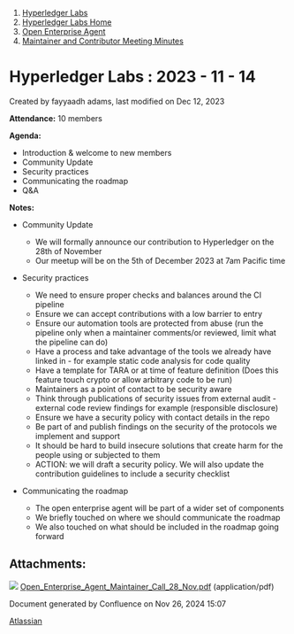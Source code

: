 1. [Hyperledger Labs](index.html)
2. [Hyperledger Labs Home](Hyperledger-Labs-Home_20283400.html)
3. [Open Enterprise Agent](Open-Enterprise-Agent_20290912.html)
4. [Maintainer and Contributor Meeting Minutes](Maintainer-and-Contributor-Meeting-Minutes_20283447.html)

# Hyperledger Labs : 2023 - 11 - 14

Created by fayyaadh adams, last modified on Dec 12, 2023

**Attendance:** 10 members

**Agenda:**

- Introduction &amp; welcome to new members
- Community Update
- Security practices
- Communicating the roadmap
- Q&amp;A

**Notes:**

- Community Update
  
  - We will formally announce our contribution to Hyperledger on the 28th of November
  - Our meetup will be on the 5th of December 2023 at 7am Pacific time
- Security practices
  
  - We need to ensure proper checks and balances around the CI pipeline
  - Ensure we can accept contributions with a low barrier to entry
  - Ensure our automation tools are protected from abuse (run the pipeline only when a maintainer comments/or reviewed, limit what the pipeline can do)
  - Have a process and take advantage of the tools we already have linked in - for example static code analysis for code quality
  - Have a template for TARA or at time of feature definition (Does this feature touch crypto or allow arbitrary code to be run)
  - Maintainers as a point of contact to be security aware
  - Think through publications of security issues from external audit - external code review findings for example (responsible disclosure)
  - Ensure we have a security policy with contact details in the repo
  - Be part of and publish findings on the security of the protocols we implement and support
  - It should be hard to build insecure solutions that create harm for the people using or subjected to them
  - ACTION: we will draft a security policy. We will also update the contribution guidelines to include a security checklist
- Communicating the roadmap
  
  - The open enterprise agent will be part of a wider set of components
  - We briefly touched on where we should communicate the roadmap
  - We also touched on what should be included in the roadmap going forward

## Attachments:

![](images/icons/bullet_blue.gif) [Open\_Enterprise\_Agent\_Maintainer\_Call\_28\_Nov.pdf](attachments/20294462/20294472.pdf) (application/pdf)

Document generated by Confluence on Nov 26, 2024 15:07

[Atlassian](http://www.atlassian.com/)
